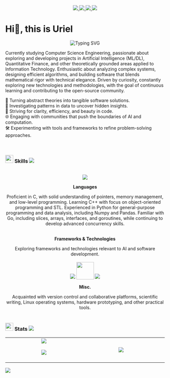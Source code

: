 <!--github.com/inttter/md-badges-->
<div align="center">
    <a href="https://www.linkedin.com/in/uriel-rubio-garcia/">
        <img src="https://img.shields.io/badge/LinkedIn-%230077B5.svg?logo=linkedin&logoColor=white"
    </a>
    <a href="https://huggingface.co/UrielRG">
        <img src="https://img.shields.io/badge/Hugging%20Face-FFD21E?logo=huggingface&logoColor=000">
    </a>
    <a href="https://www.kaggle.com/urielrg">
        <img src="https://img.shields.io/badge/Kaggle-20BEFF?logo=kaggle&logoColor=fff">
    </a>
    <a href="https://leetcode.com/u/uricodes/">
    <img src="https://img.shields.io/badge/LeetCode-000000?logo=LeetCode&logoColor=#d16c06">
    </a>
</div>

# Hi👋, this is Uriel

<!--https://git.io/typing-svg-->
<div align="center">
<img src="https://readme-typing-svg.demolab.com?font=Hack+Nerd+Font&size=25&pause=1000&color=56F751&center=true&width=850&lines=Computer+Science+Engineering+Student;Passionate+Developer+%26+Knowledge+Seeker;Explorer+of++ML%2FDL+%26+FinTech;Committed+to+Growth+%26+Technical+Excellence" alt="Typing SVG" />
</div>

Currently studying Computer Science Engineering, passionate about exploring and developing projects in Artificial Intelligence (ML/DL), Quantitative Finance, and other theoretically grounded areas applied to Information Technology. Enthusiastic about analyzing complex systems, designing efficient algorithms, and building software that blends mathematical rigor with technical elegance. Driven by curiosity, constantly exploring new technologies and methodologies, with the goal of continuous learning and contributing to the open-source community.

🚀 Turning abstract theories into tangible software solutions. \
🔬 Investigating patterns in data to uncover hidden insights. \
🎯 Striving for clarity, efficiency, and beauty in code. \
🌐 Engaging with communities that push the boundaries of AI and computation. \
🛠 Experimenting with tools and frameworks to refine problem-solving approaches.

<br>
<h3 id="skills">
    <img src="https://github.com/urubiog/.media/blob/main/code.gif?raw=true" width="25">
    <b>Skills</b>
    <img src="https://github.com/urubiog/.media/blob/main/bar.gif?raw=true">
</h3>

<br>

<!--https://skillicons.dev-->
<!--https://github.com/tandpfun/skill-icons-->
<div align="center">
    <img src="https://skillicons.dev/icons?i=c,cpp,go,python" />
    <p><b>Languages</b></p>
    Proficient in C, with solid understanding of pointers, memory management, and low-level programming. Learning C++ with focus on object-oriented programming and STL. Experienced in Python for general-purpose programming and data analysis, including Numpy and Pandas. Familiar with Go, including slices, arrays, interfaces, and goroutines, while continuing to develop advanced concurrency skills.
    <br>
    <br>
    <!--<img src="https://github.com/urubiog/.media/blob/488abaa4ad205369fb3721b53c47f94ee538a28d/cuda-logo.png" width=150 />-->
    <p><b>Frameworks & Technologies</b></p>
    Exploring frameworks and technologies relevant to AI and software development.
    <br>
    <br>
    <img src="https://skillicons.dev/icons?i=git,github,md,latex" />
    <img src="https://github.com/urubiog/.media/blob/main/jupyter-logo.png?raw=true" width="55" style="vertical-align: -2px;" />
    <img src="https://skillicons.dev/icons?i=arduino,bash,debian,ubuntu" />
    <p><b>Misc.</b></p>
    Acquainted with version control and collaborative platforms, scientific writing, Linux operating systems, hardware prototyping, and other practical tools.
</div>

<!--FUTURE SECTION-->

<!--<br>-->
<!--<h3 id="skills">-->
<!--    <img src="https://media0.giphy.com/media/v1.Y2lkPTc5MGI3NjExOWZ6cmU2NHRxYzlxejU1d2pueXF2eHVicjN3bzNiMmM4aXE5Z3BmYSZlcD12MV9pbnRlcm5hbF9naWZfYnlfaWQmY3Q9cw/fjOdkUskrUGyOZTHhQ/giphy.gif" width="25">-->
<!--    <b>Research</b>-->
<!--    <img src="https://user-images.githubusercontent.com/73097560/115834477-dbab4500-a447-11eb-908a-139a6edaec5c.gif">-->
<!--</h3>-->

<br>

<h3>
    <img src="https://github.com/urubiog/.media/blob/main/stats.gif?raw=true" width="25">
    <b>Stats</b>
    <img src="https://github.com/urubiog/.media/blob/main/bar.gif?raw=true">
</h3>

<table align="center">
<tbody><tr border="none">
<td width="50%" align="center">
  <img align="middle" src="https://github-readme-stats.vercel.app/api?username=urubiog&amp;theme=dark&amp;show_icons=true&amp;count_private=true">
  <br><br>
  <img src="https://github-readme-streak-stats.herokuapp.com/?user=urubiog&amp;theme=dark&amp;hide_border=false">
  <br><br>
    <img align="middle" src="">
</td><td width="50%" align="center">
  <img align="middle" src="https://github-readme-stats.anuraghazra1.vercel.app/api/top-langs/?username=urubiog&amp;theme=dark&amp;hide_border=false&amp;no-bg=true&amp;no-frame=true&amp;langs_count=8">
  </td><td width="50%" align="center">
</tbody></table>

<img border="none" src="https://github-readme-activity-graph.vercel.app/graph?username=urubiog&bg_color=0c1014&color=2aa889&line=599cab&point=99d1ce&area=true&hide_border=true">
